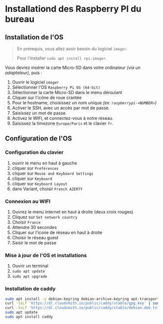 # Installationd des Raspberry PI du bureau

## Installation de l'OS

> En prérequis, vous allez avoir besoin du logiciel `imager`.
>
> Pour l'installer `sudo apt install rpi-imager`.

Vous devrez insérer la carte Micro-SD dans votre ordinateur _(via un adaptateur)_, puis :

1. Ouvrir le logiciel `imager`
2. Sélectionner l'OS `Raspberry Pi OS (64-bit)`
3. Sélectionner la carte Micro-SD dans le menu déroulant
4. Cliquer sur l'icône de roue crantée
5. Pour le hostname, choisissez un nom unique _(ex: `raspberrypi-<NUMBER>`)_
6. Activer le SSH, avec un accès par mot de passe.
7. Saisissez un mot de passe.
8. Activez le WIFI, et connectez-vous à notre réseau.
9. Saisissez la timezone `Europe/Paris` et le clavier `fr`.

## Configuration de l'OS

### Configuration du clavier

1. ouvrir le menu en haut à gauche
2. cliquer sur `Préférences`
3. cliquer sur `Mouse and Keyboard Settings`
4. cliquer sur `Keyboard`
5. cliquer sur `Keyboard Layout`
6. dans Variant, choisir `French AZERTY`

### Connexion au WIFI

1. Ouvrez le menu internet en haut à droite (deux croix rouges)
2. Cliquez sur `Set network country`
3. Choisir `France`
4. Attendre 30 secondes
5. Cliquer sur l'icone de réseau en haut à droite
6. Choisir le réseau guest
7. Saisir le mot de passe

### Mise à jour de l'OS et installations

1. Ouvrir un terminal
2. `sudo apt update`
3. `sudo apt upgrade`

### Installation de caddy

```bash
sudo apt install -y debian-keyring debian-archive-keyring apt-transport-https curl
curl -1sLf 'https://dl.cloudsmith.io/public/caddy/stable/gpg.key' | sudo gpg --dearmor -o /usr/share/keyrings/caddy-stable-archive-keyring.gpg
curl -1sLf 'https://dl.cloudsmith.io/public/caddy/stable/debian.deb.txt' | sudo tee /etc/apt/sources.list.d/caddy-stable.list
sudo apt update
sudo apt install caddy
```
